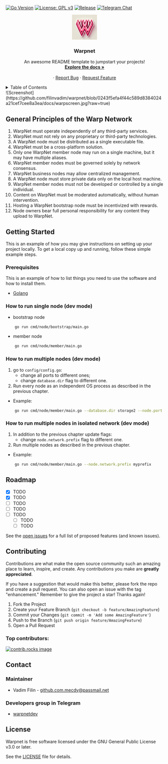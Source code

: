 [![Go Version](https://img.shields.io/badge/Go-1.24+-brightgreen)](https://golang.org/dl/)
[![License: GPL v3](https://img.shields.io/badge/License-GPLv3-blue.svg)](./LICENSE)
[![Release](https://github.com/filinvadim/warpnet/actions/workflows/release.yaml/badge.svg)](https://github.com/filinvadim/warpnet/actions/workflows/release.yaml)
[![Telegram Chat](https://img.shields.io/badge/chat-telegram-blue.svg)](https://t.me/warpnetdev)
<br />
<div align="center">
  <a href="https://github.com/myuser/myrepo">
    <img src="docs/logo.png" alt="Logo" width="80" height="80">
  </a>

<h3 align="center">Warpnet</h3>

  <p align="center">
    An awesome README template to jumpstart your projects!
    <br />
    <a href="https://github.com/myuser/myrepo"><strong>Explore the docs »</strong></a>
    <br />
    <br />
    &middot;
    <a href="https://github.com/myuser/myrepo/issues/new?labels=bug&template=bug-report---.md">Report Bug</a>
    &middot;
    <a href="https://github.com/myuser/myrepo/issues/new?labels=enhancement&template=feature-request---.md">Request Feature</a>
  </p>
</div>

<details>
  <summary>Table of Contents</summary>
  <ol>
    <li>
      <a href="#about-the-project">About The Project</a>
      <ul>
        <li><a href="#built-with">Built With</a></li>
      </ul>
    </li>
    <li>
      <a href="#getting-started">Getting Started</a>
      <ul>
        <li><a href="#prerequisites">Prerequisites</a></li>
        <li><a href="#installation">Installation</a></li>
      </ul>
    </li>
    <li><a href="#usage">Usage</a></li>
    <li><a href="#roadmap">Roadmap</a></li>
    <li><a href="#contributing">Contributing</a></li>
    <li><a href="#license">License</a></li>
    <li><a href="#contact">Contact</a></li>
    <li><a href="#acknowledgments">Acknowledgments</a></li>
  </ol>
</details>
![Screenshot](https://github.com/filinvadim/warpnet/blob/0243f5efa4f44c589d8384024a21cef7cee8a3ea/docs/warpscreen.jpg?raw=true)


## General Principles of the Warp Network

1. WarpNet must operate independently of any third-party services.
2. WarpNet must not rely on any proprietary or third-party technologies.
3. A WarpNet node must be distributed as a single executable file.
4. WarpNet must be a cross-platform solution.
5. Only one WarpNet member node may run on a single machine, but it may have multiple aliases.
6. WarpNet member nodes must be governed solely by network consensus.
7. WarpNet business nodes may allow centralized management.
8. A WarpNet node must store private data only on the local host machine.
9. WarpNet member nodes must not be developed or controlled by a single individual.
10. Content on WarpNet must be moderated automatically, without human intervention.
11. Hosting a WarpNet bootstrap node must be incentivized with rewards.
12. Node owners bear full personal responsibility for any content they upload to WarpNet.

## Getting Started

This is an example of how you may give instructions on setting up your project locally.
To get a local copy up and running, follow these simple example steps.

### Prerequisites

This is an example of how to list things you need to use the software and how to install them.
* [Golang](https://go.dev/doc/install)

### How to run single node (dev mode)
- bootstrap node
```bash 
    go run cmd/node/bootstrap/main.go
```
- member node
```bash 
    go run cmd/node/member/main.go
```

### How to run multiple nodes (dev mode)
1. go to `config/config.go`:
   - change all ports to different ones;
   - change `database.dir` flag to different one.
2. Run every node as an independent OS process
   as described in the previous chapter.

* Example:
```bash 
    go run cmd/node/member/main.go --database.dir storage2 --node.port 4021 --server.port 4022
```

### How to run multiple nodes in isolated network (dev mode)
1. In addition to the previous chapter update flags:
    - change `node.network.prefix` flag to different one.
2. Run multiple nodes as described in the previous chapter.

* Example:
```bash 
    go run cmd/node/member/main.go --node.network.prefix myprefix
```

## Roadmap

- [x] TODO
- [x] TODO
- [ ] TODO
- [ ] TODO
- [ ] TODO
   - [ ] TODO
   - [ ] TODO

See the [open issues](TODO) for a full list of proposed features (and known issues).

## Contributing

Contributions are what make the open source community such an amazing place to learn, inspire, and create.
Any contributions you make are **greatly appreciated**.

If you have a suggestion that would make this better, please fork the repo and create a pull request. 
You can also open an issue with the tag "enhancement."
Remember to give the project a star! Thanks again!

1. Fork the Project
2. Create your Feature Branch (`git checkout -b feature/AmazingFeature`)
3. Commit your Changes (`git commit -m 'Add some AmazingFeature'`)
4. Push to the Branch (`git push origin feature/AmazingFeature`)
5. Open a Pull Request

### Top contributors:

<a href="https://github.com/todo/Best-README-Template/graphs/contributors">
  <img src="https://contrib.rocks/image?repo=todo/Best-README-Template" alt="contrib.rocks image" />
</a>

## Contact

### Maintainer 
* Vadim Filin - github.com.mecdy@passmail.net

### Developers group in Telegram

* [warpnetdev](https://t.me/warpnetdev)

## License

Warpnet is free software licensed under the GNU General Public License v3.0 or later.

See the [LICENSE](./LICENSE) file for details.